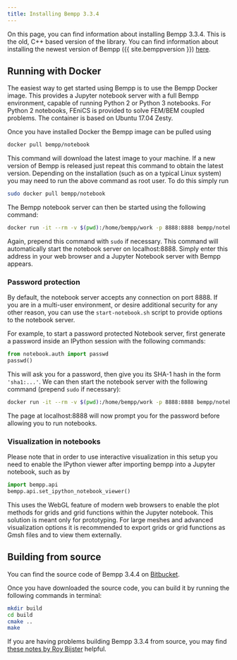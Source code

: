 ```yaml
---
title: Installing Bempp 3.3.4
---
```


On this page, you can find information about installing Bempp 3.3.4.
This is the old, C++ based version of the library.
You can find information about installing the newest version of Bempp ({{ site.bemppversion }}) [here](../installation.md).


## Running with Docker
The easiest way to get started using Bempp is to use the Bempp Docker image.
This provides a Jupyter notebook server with a full Bempp environment, capable of running Python 2 or Python 3 notebooks.
For Python 2 notebooks, FEniCS is provided to solve FEM/BEM coupled problems.
The container is based on Ubuntu 17.04 Zesty.

Once you have installed Docker the Bempp image can be pulled using

```bash
docker pull bempp/notebook
```

This command will download the latest image to your machine.
If a new version of Bempp is released just repeat this command to obtain the latest version.
Depending on the installation (such as on a typical Linux system) you may need to run the above command as root user. To do this simply run

```bash
sudo docker pull bempp/notebook
```

The Bempp notebook server can then be started using the following command:

```bash
docker run -it --rm -v $(pwd):/home/bempp/work -p 8888:8888 bempp/notebook
```

Again, prepend this command with `sudo` if necessary.
This command will automatically start the notebook server on localhost:8888.
Simply enter this address in your web browser and a Jupyter Notebook server with Bempp appears.

### Password protection
By default, the notebook server accepts any connection on port 8888.
If you are in a multi-user environment, or desire additional security for any other reason, you can use the `start-notebook.sh` script to provide options to the notebook server.

For example, to start a password protected Notebook server, first generate a password inside an IPython session with the following commands:

```python
from notebook.auth import passwd
passwd()
```

This will ask you for a password, then give you its SHA-1 hash in the form `'sha1:...'`. We can then start the notebook server with the following command (prepend `sudo` if necessary):

```bash
docker run -it --rm -v $(pwd):/home/bempp/work -p 8888:8888 bempp/notebook start-notebook.sh --NotebookApp.password='sha1:...'
```

The page at localhost:8888 will now prompt you for the password before allowing you to run notebooks.

### Visualization in notebooks

Please note that in order to use interactive visualization in this setup you need to enable the IPython viewer after importing bempp into a Jupyter notebook, such as by

```python
import bempp.api
bempp.api.set_ipython_notebook_viewer()
```

This uses the WebGL feature of modern web browsers to enable the plot methods for grids and grid functions within the Jupyter notebook.
This solution is meant only for prototyping.
For large meshes and advanced visualization options it is recommended to export grids or grid functions as Gmsh files and to view them externally.

## Building from source
You can find the source code of Bempp 3.4.4 on [Bitbucket](https://bitbucket.org/bemppsolutions/bempp/src/master/).

Once you have downloaded the source code, you can build it by running the following commands in terminal:

```bash
mkdir build
cd build
cmake ..
make
```

If you are having problems building Bempp 3.3.4 from source, you may find [these notes by Roy Bijster](http://roybijster.nl/2018/08/installing-bem-from-source/) helpful.
